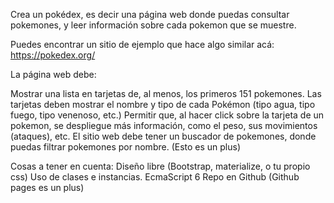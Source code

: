 Crea un pokédex, es decir una página web donde puedas consultar pokemones,
y leer información sobre cada pokemon que se muestre.

Puedes encontrar un sitio de ejemplo que hace algo similar acá: https://pokedex.org/

La página web debe:

Mostrar una lista en tarjetas de, al menos, los primeros 151 pokemones. Las tarjetas deben mostrar el nombre y tipo de cada Pokémon (tipo agua, tipo fuego, tipo venenoso, etc.)
Permitir que, al hacer click sobre la tarjeta de un pokemon, se despliegue más información, como el peso, sus movimientos (ataques), etc.
El sitio web debe tener un buscador de pokemones, donde puedas filtrar pokemones por nombre. (Esto es un plus)

Cosas a tener en cuenta:
Diseño libre (Bootstrap, materialize, o tu propio css)
Uso de clases e instancias.
EcmaScript 6
Repo en Github (Github pages es un plus)